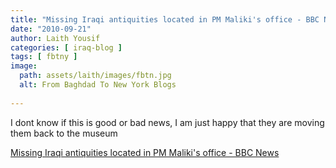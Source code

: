 ```yaml
---
title: "Missing Iraqi antiquities located in PM Maliki's office - BBC News"
date: "2010-09-21"
author: Laith Yousif
categories: [ iraq-blog ]
tags: [ fbtny ]
image:
  path: assets/laith/images/fbtn.jpg
  alt: From Baghdad To New York Blogs
  
---
```


I dont know if this is good or bad news, I am just happy that they are moving them back to the museum  

  
[Missing Iraqi antiquities located in PM Maliki's office - BBC News](https://www.bbc.co.uk/news/world-middle-east-11372473)
